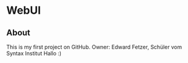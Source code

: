# WebUI

## About
This is my first project on GitHub.
Owner: Edward Fetzer, Schüler vom Syntax Institut
Hallo :) 
